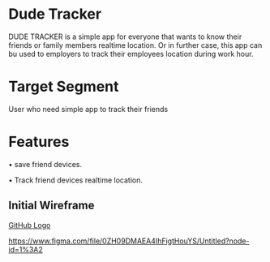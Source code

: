 # Dude Tracker

DUDE TRACKER is a simple app for everyone that wants to know their friends or family members realtime location. Or in further case, this app can bu used to employers to track their employees location during work hour.

# Target Segment

User who need simple app to track their friends

# Features

• save friend devices.

• Track friend devices realtime location.


## Initial Wireframe



[GitHub Logo](/1313617012/DUDETRACKER.png)




https://www.figma.com/file/0ZH09DMAEA4IhFigtHouYS/Untitled?node-id=1%3A2
